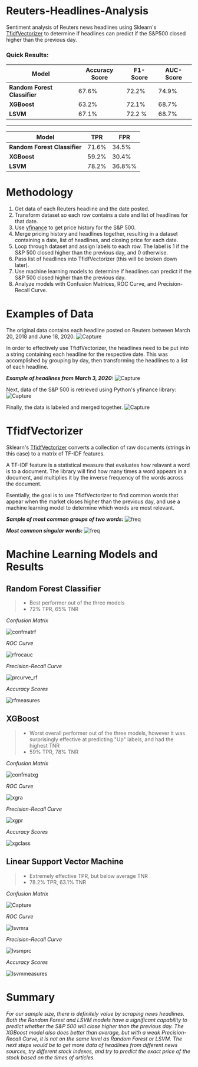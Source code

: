 # Reuters-Headlines-Analysis
Sentiment analysis of Reuters news headlines using Sklearn's [TfidfVectorizer](https://scikit-learn.org/stable/modules/generated/sklearn.feature_extraction.text.TfidfVectorizer.html) to determine if headlines can predict if the S&P500 closed higher than the previous day.

### Quick Results:  
 
| Model | Accuracy Score  | F1-Score | AUC-Score |
|------------------------------|----------|---------|-
|**Random Forest Classifier**  | 67.6%  | 72.2% | 74.9% |
| **XGBoost** | 63.2% | 72.1% | 68.7%
|**LSVM** | 67.1% | 72.2 % | 68.7%  

  --------------------------------------------------
| Model | TPR  |  FPR|
|------------------------------|----------|---------|
|**Random Forest Classifier**  | 71.6%  | 34.5% |
| **XGBoost** | 59.2% | 30.4%| 
|**LSVM** | 78.2% | 36.8%% | 


# Methodology
1) Get data of each Reuters headline and the date posted.
2) Transform dataset so each row contains a date and list of headlines for that date.
3) Use [yfinance](https://pypi.org/project/yfinance/) to get price history for the S&P 500.
4) Merge pricing history and headlines together, resulting in a dataset containing a date, list of headlines, and closing price for each date.
5) Loop through dataset and assign labels to each row. The label is 1 if the S&P 500 closed higher than the previous day, and 0 otherwise.
6) Pass list of headlines into TfidfVectorizer (this will be broken down later).
7) Use machine learning models to determine if headlines can predict if the S&P 500 closed higher than the previous day.
8) Analyze models with Confusion Matrices, ROC Curve, and Precision-Recall Curve.

# Examples of Data

The original data contains each headline posted on Reuters between March 20, 2018 and June 18, 2020.
![Capture](https://user-images.githubusercontent.com/70597605/104619492-ec376c80-565b-11eb-8975-75c269b99d90.PNG)

In order to effectively use TfidfVectorizer, the headlines need to be put into a string containing each headline for the respective date. This was accomplished by grouping by day, then transforming the headlines to a list of each headline.

***Example of headlines from March 3, 2020:***
![Capture](https://user-images.githubusercontent.com/70597605/104619670-26087300-565c-11eb-85dc-f31892c46896.PNG)

Next, data of the S&P 500 is retrieved using Python's yfinance library:
![Capture](https://user-images.githubusercontent.com/70597605/104620002-7d0e4800-565c-11eb-8587-feb68afc21e2.PNG)

Finally, the data is labeled and merged together.
![Capture](https://user-images.githubusercontent.com/70597605/104620186-b5ae2180-565c-11eb-8777-f395a870eba6.PNG)


# TfidfVectorizer
Sklearn's [TfidfVectorizer](https://scikit-learn.org/stable/modules/generated/sklearn.feature_extraction.text.TfidfVectorizer.html) converts a collection of raw documents (strings in this case) to a matrix of TF-IDF features.   

A TF-IDF feature is a statistical measure that evaluates how relavant a word is to a document. The library will find how many times a word appears in a document, and multiplies it by the inverse frequency of the words across the document.  

Esentially, the goal is to use TfidfVectorizer to find common words that appear when the market closes higher than the previous day, and use a machine learning model to determine which words are most relevant.


***Sample of most common groups of two words:***
![freq](https://user-images.githubusercontent.com/70597605/104620825-69afac80-565d-11eb-9444-11315b314bfa.png)

***Most common singular words:***
![freq](https://user-images.githubusercontent.com/70597605/104620990-9cf23b80-565d-11eb-8e93-ed3911878bc3.png)
# Machine Learning Models and Results


## Random Forest Classifier

> - Best performer out of the three models
>  - 72% TPR,  65% TNR


*Confusion Matrix*

![confmatrf](https://user-images.githubusercontent.com/70597605/104616475-53ebb880-5658-11eb-95dd-49bbb82a7835.png)

*ROC Curve*

![rfrocauc](https://user-images.githubusercontent.com/70597605/104617213-2c492000-5659-11eb-96dd-3c5dd076fc68.png)

*Precision-Recall Curve*

![prcurve_rf](https://user-images.githubusercontent.com/70597605/104616414-446c6f80-5658-11eb-8294-7cd6b4b67fcf.png)

*Accuracy Scores*

![rfmeasures](https://user-images.githubusercontent.com/70597605/104617209-2b17f300-5659-11eb-9542-d95a68d2cc9c.png)



## XGBoost
> - Worst overall performer out of the three models, however it was surprisingly effective at predicting "Up" labels, and had the highest TNR
>  - 59% TPR,  78% TNR
>  
*Confusion Matrix*

![confmatxg](https://user-images.githubusercontent.com/70597605/104616797-bc3a9a00-5658-11eb-83c1-07d4298462b3.png)

*ROC Curve*

![xgra](https://user-images.githubusercontent.com/70597605/104616796-bba20380-5658-11eb-9597-98fd73513252.png)

*Precision-Recall Curve*

![xgpr](https://user-images.githubusercontent.com/70597605/104616795-bba20380-5658-11eb-9d99-ad7caf479180.png)

*Accuracy Scores*

![xgclass](https://user-images.githubusercontent.com/70597605/104616794-bba20380-5658-11eb-9aee-37b5a60d4c3f.png)

## Linear Support Vector Machine
> - Extremely effective TPR, but below average TNR
> - 78.2% TPR, 63.1% TNR
> 
*Confusion Matrix*

![Capture](https://user-images.githubusercontent.com/70597605/104622662-8baa2e80-565f-11eb-9614-f550242ad7a8.PNG)


*ROC Curve*

![lsvmra](https://user-images.githubusercontent.com/70597605/104617266-3cf99600-5659-11eb-8053-3456be72b657.png)

*Precision-Recall Curve*

![lvsmprc](https://user-images.githubusercontent.com/70597605/104617265-3c60ff80-5659-11eb-865a-35e6eeda6e0e.png)

*Accuracy Scores*

![lsvmmeasures](https://user-images.githubusercontent.com/70597605/104617263-3c60ff80-5659-11eb-90a2-8d2bd633fcfd.png)



# Summary
*For our sample size, there is definitely value by scraping news headlines. Both the Random Forest and LSVM models have a significant capability to predict whether the S&P 500 will close higher than the previous day. The XGBoost model also does better than average, but with a weak Precision-Recall Curve, it is not on the same level as Random Forest or LSVM. The next steps would be to get more data of headlines from different news sources, try different stock indexes, and try to predict the exact price of the stock based on the times of articles.*
